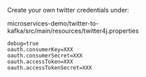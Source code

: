 Create your own twitter credentials under:

microservices-demo/twitter-to-kafka/src/main/resources/twitter4j.properties
```
debug=true
oauth.consumerKey=XXX
oauth.consumerSecret=XXX
oauth.accessToken=XXX
oauth.accessTokenSecret=XXX
```